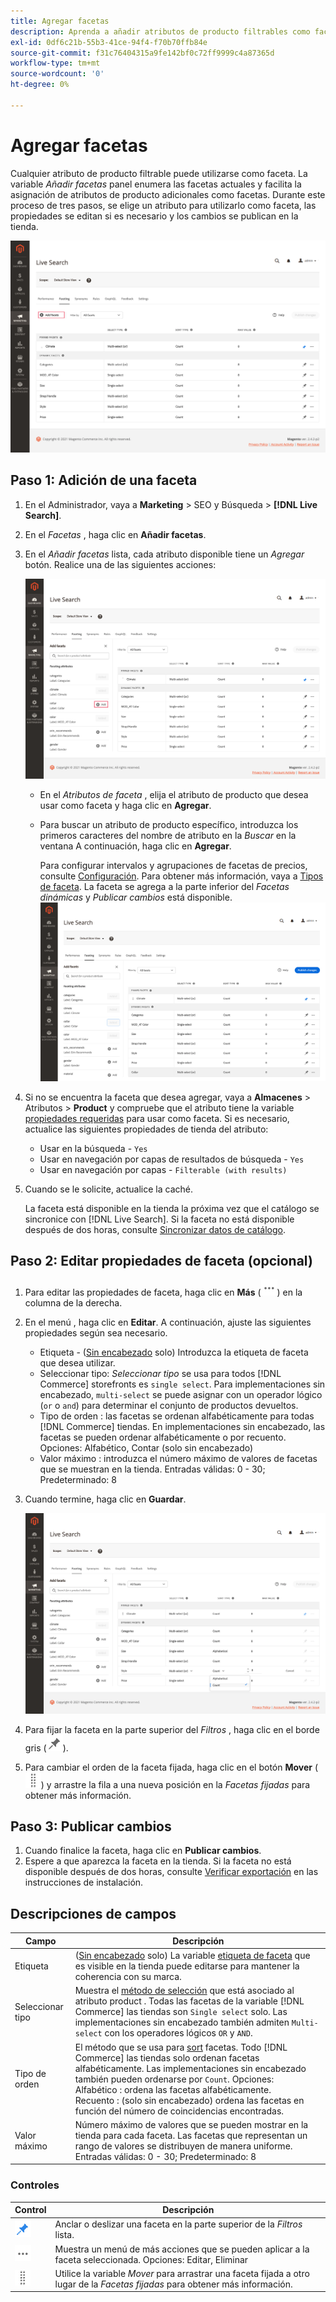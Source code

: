 ```yaml
---
title: Agregar facetas
description: Aprenda a añadir atributos de producto filtrables como facetas de búsqueda activa.
exl-id: 0df6c21b-55b3-41ce-94f4-f70b70ffb84e
source-git-commit: f31c76404315a9fe142bf0c72ff9999c4a87365d
workflow-type: tm+mt
source-wordcount: '0'
ht-degree: 0%

---
```


# Agregar facetas

Cualquier atributo de producto filtrable puede utilizarse como faceta. La variable *Añadir facetas* panel enumera las facetas actuales y facilita la asignación de atributos de producto adicionales como facetas. Durante este proceso de tres pasos, se elige un atributo para utilizarlo como faceta, las propiedades se editan si es necesario y los cambios se publican en la tienda.

![Espacio de trabajo de facetas](assets/facets-add.png)

## Paso 1: Adición de una faceta

1. En el Administrador, vaya a **Marketing** > SEO y Búsqueda > **[!DNL Live Search]**.
1. En el *Facetas* , haga clic en **Añadir facetas**.
1. En el *Añadir facetas* lista, cada atributo disponible tiene un *Agregar* botón. Realice una de las siguientes acciones:

   ![Faceta añadida](assets/facets-list-add.png)

   * En el *Atributos de faceta* , elija el atributo de producto que desea usar como faceta y haga clic en **Agregar**.
   * Para buscar un atributo de producto específico, introduzca los primeros caracteres del nombre de atributo en la *Buscar* en la ventana A continuación, haga clic en **Agregar**.

      Para configurar intervalos y agrupaciones de facetas de precios, consulte [Configuración](settings.md). Para obtener más información, vaya a [Tipos de faceta](facets-type.md).
La faceta se agrega a la parte inferior del *Facetas dinámicas* y *Publicar cambios* está disponible.
   ![Faceta añadida](assets/facet-added.png)

1. Si no se encuentra la faceta que desea agregar, vaya a **Almacenes** > Atributos > **Product** y compruebe que el atributo tiene la variable [propiedades requeridas](facets.md) para usar como faceta. Si es necesario, actualice las siguientes propiedades de tienda del atributo:

   * Usar en la búsqueda - `Yes`
   * Usar en navegación por capas de resultados de búsqueda - `Yes`
   * Usar en navegación por capas - `Filterable (with results)`

1. Cuando se le solicite, actualice la caché.

   La faceta está disponible en la tienda la próxima vez que el catálogo se sincronice con [!DNL Live Search]. Si la faceta no está disponible después de dos horas, consulte [Sincronizar datos de catálogo](install.md#synchronize-catalog-data).

## Paso 2: Editar propiedades de faceta (opcional)

1. Para editar las propiedades de faceta, haga clic en **Más** (![Más selector](assets/btn-more.png)) en la columna de la derecha.
1. En el menú , haga clic en **Editar**. A continuación, ajuste las siguientes propiedades según sea necesario.

   * Etiqueta - ([Sin encabezado](facets-type.md) solo) Introduzca la etiqueta de faceta que desea utilizar.
   * Seleccionar tipo: *Seleccionar tipo* se usa para todos [!DNL Commerce] storefronts es `single select`. Para implementaciones sin encabezado, `multi-select` se puede asignar con un operador lógico (`or` o `and`) para determinar el conjunto de productos devueltos.
   * Tipo de orden : las facetas se ordenan alfabéticamente para todas [!DNL Commerce] tiendas. En implementaciones sin encabezado, las facetas se pueden ordenar alfabéticamente o por recuento. Opciones: Alfabético, Contar (solo sin encabezado)
   * Valor máximo : introduzca el número máximo de valores de facetas que se muestran en la tienda. Entradas válidas: 0 - 30; Predeterminado: 8

1. Cuando termine, haga clic en **Guardar**.

   ![Espacio de trabajo de facetas](assets/facet-edit.png)

1. Para fijar la faceta en la parte superior del *Filtros* , haga clic en el borde gris (![Selector de clavijas](assets/btn-pin-gray.png)).
1. Para cambiar el orden de la faceta fijada, haga clic en el botón **Mover** (![Mover selector](assets/btn-move.png)) y arrastre la fila a una nueva posición en la *Facetas fijadas* para obtener más información.

## Paso 3: Publicar cambios

1. Cuando finalice la faceta, haga clic en **Publicar cambios**.
1. Espere a que aparezca la faceta en la tienda.
Si la faceta no está disponible después de dos horas, consulte [Verificar exportación](install.md#synchronize-catalog-data) en las instrucciones de instalación.

## Descripciones de campos

| Campo | Descripción |
|--- |--- |
| Etiqueta | ([Sin encabezado](facets-type.md) solo) La variable [etiqueta de faceta](facets-type.md) que es visible en la tienda puede editarse para mantener la coherencia con su marca. |
| Seleccionar tipo | Muestra el [método de selección](facets-type.md) que está asociado al atributo product . Todas las facetas de la variable [!DNL Commerce] las tiendas son `Single select` solo. Las implementaciones sin encabezado también admiten `Multi-select` con los operadores lógicos `OR` y `AND`. |
| Tipo de orden | El método que se usa para [sort](facets-type.md) facetas. Todo [!DNL Commerce] las tiendas solo ordenan facetas alfabéticamente. Las implementaciones sin encabezado también pueden ordenarse por `Count`. Opciones:<br />Alfabético : ordena las facetas alfabéticamente.<br />Recuento : (solo sin encabezado) ordena las facetas en función del número de coincidencias encontradas. |
| Valor máximo | Número máximo de valores que se pueden mostrar en la tienda para cada faceta. Las facetas que representan un rango de valores se distribuyen de manera uniforme. Entradas válidas: 0 - 30; Predeterminado: 8 |

### Controles

| Control | Descripción |
|--- |--- |
| ![Selector de clavijas](assets/btn-pin-blue.png) | Anclar o deslizar una faceta en la parte superior de la *Filtros* lista. |
| ![Más selector](assets/btn-more.png) | Muestra un menú de más acciones que se pueden aplicar a la faceta seleccionada. Opciones: Editar, Eliminar |
| ![Mover selector](assets/btn-move.png) | Utilice la variable *Mover* para arrastrar una faceta fijada a otro lugar de la *Facetas fijadas* para obtener más información. |

